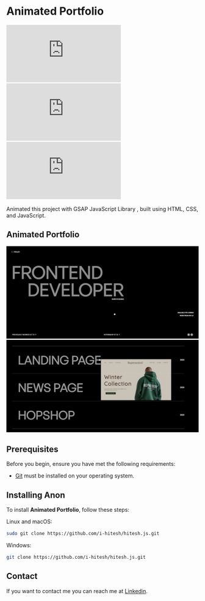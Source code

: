 # Animated Portfolio

![GitHub repo size](https://img.shields.io/github/repo-size/i-hitesh/hitesh.js)
![GitHub stars](https://img.shields.io/github/stars/i-hitesh/hitesh.js?style=social)
![GitHub forks](https://img.shields.io/github/forks/i-hitesh/hitesh.js?style=social)

Animated this project with GSAP JavaScript Library , built using HTML, CSS, and JavaScript.

## Animated Portfolio

![Animated Port](res/Demo%20img/Home.JPG "Home Page")
![Animated Port](res/Demo%20img/Mid.JPG "Main Page")

## Prerequisites

Before you begin, ensure you have met the following requirements:

* [Git](https://git-scm.com/downloads "Download Git") must be installed on your operating system.

## Installing Anon

To install **Animated Portfolio**, follow these steps:

Linux and macOS:

```bash
sudo git clone https://github.com/i-hitesh/hitesh.js.git
```

Windows:

```bash
git clone https://github.com/i-hitesh/hitesh.js.git
```

## Contact

If you want to contact me you can reach me at [Linkedin](https://www.linkedin.com/in/hitesh-pandey-190b3b281/).